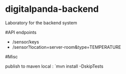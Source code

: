 # digitalpanda-backend
Laboratory for the backend system

#API endpoints
- /sensor/keys
- /sensor?location=server-room&type=TEMPERATURE

#Misc

publish to maven local : `mvn install -DskipTests

